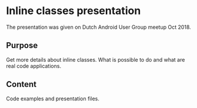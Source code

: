 # Inline classes presentation
The presentation was given on Dutch Android User Group meetup Oct 2018.

## Purpose
Get more details about inline classes. What is possible to do and what are real code applications.

## Content

Code examples and presentation files.